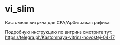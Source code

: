 # vi_slim

Кастомная витрина для CPA/Арбитража трафика

Подробную инструкцию по витрине смотрите тут: https://telegra.ph/Kastomnaya-vitrina-novostej-04-17
